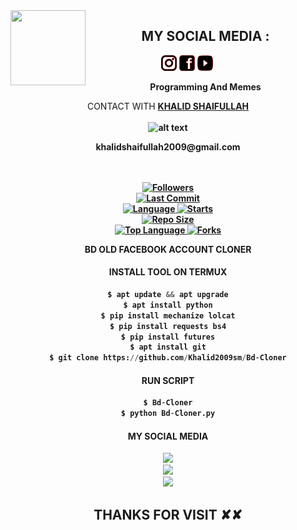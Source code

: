 <img src="https://github.com/Khalid2009/Khalid2009sm/blob/main/IMAGE/khalid2009sm.gif" width="120" height="120" align="left">
<center>
  
  
 
   ##  MY SOCIAL MEDIA : <br>

<a href="https://Instagram.com/khalid_vau_2009/" target="_blank"><img src="https://github.com/Azim-vau/Azim-vau/blob/main/IMAGE/instagram.png" alt="alt text" width="25" height="25"></a> 
<a href="https://www.facebook.com/khalid.vau.420" target="_blank"><img src="https://github.com/Azim-vau/Azim-vau/blob/main/IMAGE/facebook.png" alt="alt text" width="25" height="25"></a> <a href="https://youtube.com/MrError69"><img src="https://github.com/Azim-vau/Azim-vau/blob/main/IMAGE/youtube.png" alt="alt text" width="25" height="25"></a> 
&nbsp;&nbsp;     &nbsp;&nbsp;    &nbsp;&nbsp;   &nbsp;&nbsp;   &nbsp;&nbsp;
  
____Programming And Memes____

CONTACT WITH <a href="https://github.com/Khalid2009sm"><b>KHALID SHAIFULLAH</a> </br><br>
<img src="https://github.com/Khalid2009sm/Khalid2009sm/blob/main/IMAGE/contact.png" alt="alt text" width="25" height="25"> <br>
<p>khalidshaifullah2009@gmail.com</p>  <br> <br> 


<a href="https://github.com/Khalid2009sm/followers">
<img title="Followers" src="https://img.shields.io/github/followers/Khalid2009sm?label=Followers&color=blue&style=flat-square"></a>

<br>
  <a href="https://github.com/Khalid2009sm/termux-style/stargazers/">
  <a href="https://github.com/Khalid2009sm/Bd-Cloner">
    <img alt="Last Commit" src="https://img.shields.io/github/last-commit/Khalid2009sm/Bd-Cloner.svg"/>
  </a>
<br>
  <a href="https://github.com/Khalid2009sm/Bd-Cloner">
    <img alt="Language" src="https://img.shields.io/github/languages/count/Khalid2009sm/Bd-Cloner.svg"/>
  </a>
  <a href="https://github.com/Khalid2009sm/Bd-Cloner">
    <img alt="Starts" src="https://img.shields.io/github/stars/Azim-vau/Bd-Cloner.svg"/>
  </a>
<br>
<a href="https://github.com/Khalid2009sm/Bd-Cloner">
    <img alt="Repo Size" src="https://img.shields.io/github/repo-size/Khalid2009sm/Bd-Cloner.svg"/>
  </a>
<br>
<a href="https://github.com/Khalid2009sm/Bd-Cloner">
    <img alt="Top Language" src="https://img.shields.io/github/languages/top/Khalid2009sm/Bd-Cloner.svg"/> <a                                                                                                        href="https://github.com/Azim-vau/fcpromax">
    <img alt="Forks" src="https://img.shields.io/github/forks/Khalid2009sm/Bd-Cloner.svg"/>
  </a>
</div>

</br>
<p align="center">
      BD OLD FACEBOOK ACCOUNT CLONER
</p>
  
#### INSTALL TOOL ON TERMUX
```python
$ apt update && apt upgrade
$ apt install python
$ pip install mechanize lolcat
$ pip install requests bs4
$ pip install futures
$ apt install git
$ git clone https://github.com/Khalid2009sm/Bd-Cloner
```
#### RUN SCRIPT
```python
$ Bd-Cloner
$ python Bd-Cloner.py
```


#### MY SOCIAL MEDIA

[![](https://img.shields.io/badge/Github-black?logo=Github&logoColor=red&labelColor=black)](https://github.com/Khalid2009sm) <br>
[![](https://img.shields.io/badge/Facebook-black?logo=Facebook&logoColor=red&labelColor=black)](https://www.facebook.com/khalid.vau.420) <br>
[![](https://img.shields.io/badge/Instagram-black?logo=Instagram&logoColor=red&labelColor=black)](https://www.instagram.com/khalid_vau_2009/) <br>


<h2> THANKS FOR VISIT ✘✘ <h2\>
